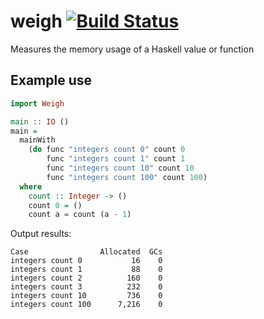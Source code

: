 # weigh [![Build Status](https://travis-ci.org/fpco/weigh.svg)](https://travis-ci.org/fpco/weigh)

Measures the memory usage of a Haskell value or function

## Example use

``` haskell
import Weigh

main :: IO ()
main =
  mainWith
    (do func "integers count 0" count 0
        func "integers count 1" count 1
        func "integers count 10" count 10
        func "integers count 100" count 100)
  where
    count :: Integer -> ()
    count 0 = ()
    count a = count (a - 1)
```

Output results:

```
Case                Allocated  GCs
integers count 0           16    0
integers count 1           88    0
integers count 2          160    0
integers count 3          232    0
integers count 10         736    0
integers count 100      7,216    0
```
